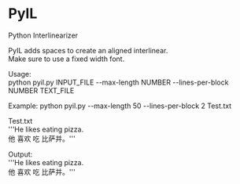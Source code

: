 # PyIL
Python Interlinearizer   
   
PyIL adds spaces to create an aligned interlinear.    
Make sure to use a fixed width font.   
   
Usage:   
python pyil.py INPUT_FILE --max-length NUMBER --lines-per-block NUMBER TEXT_FILE   
   
Example:
python pyil.py --max-length 50 --lines-per-block 2 Test.txt   
   
Test.txt   
'''He likes eating pizza.   
他 喜欢 吃 比萨并。'''
   
Output:   
'''He likes eating pizza.   
他 喜欢   吃     比萨并。''' 
